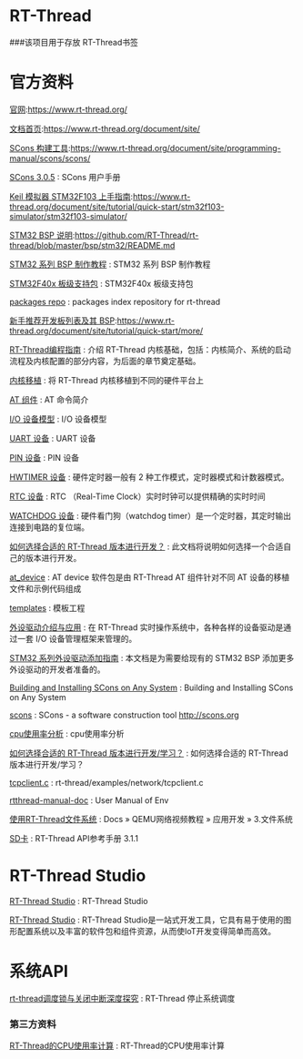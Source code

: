# RT-Thread
###该项目用于存放 RT-Thread书签

# 官方资料

[官网](https://www.rt-thread.org/):https://www.rt-thread.org/

[文档首页](https://www.rt-thread.org/document/site/):https://www.rt-thread.org/document/site/

[SCons 构建工具](https://www.rt-thread.org/document/site/programming-manual/scons/scons/):https://www.rt-thread.org/document/site/programming-manual/scons/scons/

[SCons 3.0.5](https://www.scons.org/doc/production/HTML/scons-user/index.html) : SCons 用户手册

[Keil 模拟器 STM32F103 上手指南](https://www.rt-thread.org/document/site/tutorial/quick-start/stm32f103-simulator/stm32f103-simulator/):https://www.rt-thread.org/document/site/tutorial/quick-start/stm32f103-simulator/stm32f103-simulator/

[STM32 BSP 说明](https://github.com/RT-Thread/rt-thread/blob/master/bsp/stm32/README.md):https://github.com/RT-Thread/rt-thread/blob/master/bsp/stm32/README.md

[STM32 系列 BSP 制作教程](https://github.com/RT-Thread/rt-thread/blob/master/bsp/stm32/docs/STM32%E7%B3%BB%E5%88%97BSP%E5%88%B6%E4%BD%9C%E6%95%99%E7%A8%8B.md) : STM32 系列 BSP 制作教程 

[STM32F40x 板级支持包](https://github.com/RT-Thread/rt-thread/tree/v4.0.0/bsp/stm32f40x) : STM32F40x 板级支持包 

[packages repo](https://github.com/RT-Thread/packages) : packages index repository for rt-thread  

[新手推荐开发板列表及其 BSP](https://www.rt-thread.org/document/site/tutorial/quick-start/more/):https://www.rt-thread.org/document/site/tutorial/quick-start/more/

[RT-Thread编程指南](https://www.rt-thread.org/document/site/programming-manual/basic/basic/) : 介绍 RT-Thread 内核基础，包括：内核简介、系统的启动流程及内核配置的部分内容，为后面的章节奠定基础。

[内核移植](https://www.rt-thread.org/document/site/programming-manual/porting/porting/) : 将 RT-Thread 内核移植到不同的硬件平台上

[AT 组件](https://www.rt-thread.org/document/site/programming-manual/at/at/) : AT 命令简介 

[I/O 设备模型](https://www.rt-thread.org/document/site/programming-manual/device/device/#) : I/O 设备模型 

[UART 设备](https://www.rt-thread.org/document/site/programming-manual/device/uart/uart/) : UART 设备 

[PIN 设备](https://www.rt-thread.org/document/site/programming-manual/device/pin/pin/) : PIN 设备 

[HWTIMER 设备](https://www.rt-thread.org/document/site/programming-manual/device/hwtimer/hwtimer/) : 硬件定时器一般有 2 种工作模式，定时器模式和计数器模式。 

[RTC 设备](https://www.rt-thread.org/document/site/programming-manual/device/rtc/rtc/) : RTC （Real-Time Clock）实时时钟可以提供精确的实时时间 

[WATCHDOG 设备](https://www.rt-thread.org/document/site/programming-manual/device/watchdog/watchdog/) : 硬件看门狗（watchdog timer）是一个定时器，其定时输出连接到电路的复位端。  

[如何选择合适的 RT-Thread 版本进行开发？](https://www.rt-thread.org/document/site/application-note/setup/rt-thread-version/an0030-rtthread-version/) : 此文档将说明如何选择一个合适自己的版本进行开发。 

[at_device](https://github.com/RT-Thread-packages/at_device) : AT device 软件包是由 RT-Thread AT 组件针对不同 AT 设备的移植文件和示例代码组成  

[templates](https://github.com/RT-Thread/rt-thread/tree/master/bsp/stm32/libraries/templates) : 模板工程 

[外设驱动介绍与应用](https://github.com/RT-Thread/rt-thread/blob/master/bsp/stm32/docs/STM32%E7%B3%BB%E5%88%97%E9%A9%B1%E5%8A%A8%E4%BB%8B%E7%BB%8D.md) : 在 RT-Thread 实时操作系统中，各种各样的设备驱动是通过一套 I/O 设备管理框架来管理的。

[STM32 系列外设驱动添加指南](https://github.com/RT-Thread/rt-thread/blob/master/bsp/stm32/docs/STM32%E7%B3%BB%E5%88%97%E5%A4%96%E8%AE%BE%E9%A9%B1%E5%8A%A8%E6%B7%BB%E5%8A%A0%E6%8C%87%E5%8D%97.md) : 本文档是为需要给现有的 STM32 BSP 添加更多外设驱动的开发者准备的。

[Building and Installing SCons on Any System](https://www.scons.org/doc/production/HTML/scons-user/ch01s03.html) : Building and Installing SCons on Any System 
  
[scons](https://github.com/SCons/scons) : SCons - a software construction tool http://scons.org 

[cpu使用率分析](https://www.rt-thread.org/qa/thread-2903-1-1.html) : cpu使用率分析 

[如何选择合适的 RT-Thread 版本进行开发/学习？](https://mp.weixin.qq.com/s/d1YKCW5lR95cA3ZSyb2tBw) : 如何选择合适的 RT-Thread 版本进行开发/学习？ 

[tcpclient.c](https://github.com/RT-Thread/rt-thread/blob/master/examples/network/tcpclient.c) : rt-thread/examples/network/tcpclient.c 

[rtthread-manual-doc](https://github.com/RT-Thread/rtthread-manual-doc/blob/master/env/env.md) : User Manual of Env 

[使用RT-Thread文件系统](https://www.rt-thread.org/document/site/tutorial/qemu-network/filesystems/filesystems/) : Docs » QEMU网络视频教程 » 应用开发 » 3.文件系统

[SD卡](https://www.rt-thread.org/document/api/group__sd__sample.html) : RT-Thread API参考手册  3.1.1 

# RT-Thread Studio

[RT-Thread Studio](https://www.bilibili.com/video/BV1aJ411t7qo?p=3) : RT-Thread Studio 

[RT-Thread Studio](https://www.rt-thread.io/studio.html) : RT-Thread Studio是一站式开发工具，它具有易于使用的图形配置系统以及丰富的软件包和组件资源，从而使IoT开发变得简单而高效。 

# 系统API

[rt-thread调度锁与关闭中断深度探究](https://www.cnblogs.com/bigmagic/p/12980754.html) : RT-Thread 停止系统调度 

### 第三方资料

[RT-Thread的CPU使用率计算](https://www.cnblogs.com/yygsj/p/5500943.html) : RT-Thread的CPU使用率计算 









